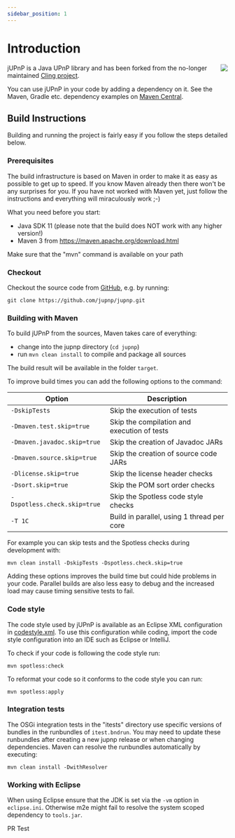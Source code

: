 ```yaml
---
sidebar_position: 1
---
```


# Introduction

<img align="right" src="/img/logo.png" />

jUPnP is a Java UPnP library and has been forked from the no-longer maintained [Cling project](https://github.com/4thline/cling).

You can use jUPnP in your code by adding a dependency on it.
See the Maven, Gradle etc. dependency examples on [Maven Central](https://maven-badges.herokuapp.com/maven-central/org.jupnp/org.jupnp).

## Build Instructions

Building and running the project is fairly easy if you follow the steps detailed below.

### Prerequisites

The build infrastructure is based on Maven in order to make it
as easy as possible to get up to speed. If you know Maven already then
there won't be any surprises for you. If you have not worked with Maven
yet, just follow the instructions and everything will miraculously work ;-)

What you need before you start:
- Java SDK 11 (please note that the build does NOT work with any higher version!)
- Maven 3 from https://maven.apache.org/download.html

Make sure that the "mvn" command is available on your path

### Checkout

Checkout the source code from [GitHub](https://github.com/jupnp/jupnp), e.g. by running:

```shell
git clone https://github.com/jupnp/jupnp.git
```

### Building with Maven

To build jUPnP from the sources, Maven takes care of everything:
- change into the jupnp directory (`cd jupnp`)
- run `mvn clean install` to compile and package all sources

The build result will be available in the folder `target`.

To improve build times you can add the following options to the command:

| Option                        | Description                                         |
| ----------------------------- | --------------------------------------------------- |
| `-DskipTests`                 | Skip the execution of tests                         |
| `-Dmaven.test.skip=true`      | Skip the compilation and execution of tests         |
| `-Dmaven.javadoc.skip=true`   | Skip the creation of Javadoc JARs                   |
| `-Dmaven.source.skip=true`    | Skip the creation of source code JARs               |
| `-Dlicense.skip=true`         | Skip the license header checks                      |
| `-Dsort.skip=true`            | Skip the POM sort order checks                      |
| `-Dspotless.check.skip=true`  | Skip the Spotless code style checks                 |
| `-T 1C`                       | Build in parallel, using 1 thread per core          |

For example you can skip tests and the Spotless checks during development with:

```shell
mvn clean install -DskipTests -Dspotless.check.skip=true
```

Adding these options improves the build time but could hide problems in your code.
Parallel builds are also less easy to debug and the increased load may cause timing sensitive tests to fail.

### Code style

The code style used by jUPnP is available as an Eclipse XML configuration in [codestyle.xml](https://github.com/jupnp/jupnp/blob/main/tools/spotless/codestyle.xml).
To use this configuration while coding, import the code style configuration into an IDE such as Eclipse or IntelliJ.

To check if your code is following the code style run:

```shell
mvn spotless:check
```

To reformat your code so it conforms to the code style you can run:

```shell
mvn spotless:apply
```

### Integration tests

The OSGi integration tests in the "itests" directory use specific versions of bundles in the runbundles of `itest.bndrun`.
You may need to update these runbundles after creating a new jupnp release or when changing dependencies.
Maven can resolve the runbundles automatically by executing:

```shell
mvn clean install -DwithResolver
```

### Working with Eclipse

When using Eclipse ensure that the JDK is set via the `-vm` option in `eclipse.ini`.
Otherwise m2e might fail to resolve the system scoped dependency to `tools.jar`.

PR Test
